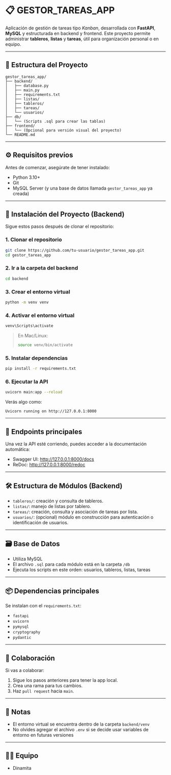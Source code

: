 
# 📋 GESTOR_TAREAS_APP

Aplicación de gestión de tareas tipo *Kanban*, desarrollada con **FastAPI**, **MySQL** y estructurada en backend y frontend. Este proyecto permite administrar **tableros**, **listas** y **tareas**, útil para organización personal o en equipo.

---

## 📁 Estructura del Proyecto

```
gestor_tareas_app/
├── backend/
│   ├── database.py
│   ├── main.py
│   ├── requirements.txt
│   ├── listas/
│   ├── tableros/
│   ├── tareas/
│   └── usuarios/
├── db/
│   └── (Scripts .sql para crear las tablas)
├── frontend/
│   └── (Opcional para versión visual del proyecto)
└── README.md
```

---

## ⚙️ Requisitos previos

Antes de comenzar, asegúrate de tener instalado:

- Python 3.10+
- Git
- MySQL Server (y una base de datos llamada `gestor_tareas_app` ya creada)

---

## 🚀 Instalación del Proyecto (Backend)

Sigue estos pasos después de clonar el repositorio:

### 1. Clonar el repositorio

```bash
git clone https://github.com/tu-usuario/gestor_tareas_app.git
cd gestor_tareas_app
```

### 2. Ir a la carpeta del backend

```bash
cd backend
```

### 3. Crear el entorno virtual

```bash
python -m venv venv
```

### 4. Activar el entorno virtual

```bash
venv\Scripts\activate
```

> En Mac/Linux:
> ```bash
> source venv/bin/activate
> ```

### 5. Instalar dependencias

```bash
pip install -r requirements.txt
```

### 6. Ejecutar la API

```bash
uvicorn main:app --reload
```

Verás algo como:

```
Uvicorn running on http://127.0.0.1:8000
```

---

## 📌 Endpoints principales

Una vez la API esté corriendo, puedes acceder a la documentación automática:

- Swagger UI: http://127.0.0.1:8000/docs
- ReDoc: http://127.0.0.1:8000/redoc

---

## 🛠️ Estructura de Módulos (Backend)

- `tableros/`: creación y consulta de tableros.
- `listas/`: manejo de listas por tablero.
- `tareas/`: creación, consulta y asociación de tareas por lista.
- `usuarios/`: (opcional) módulo en construcción para autenticación o identificación de usuarios.

---

## 🗃️ Base de Datos

- Utiliza MySQL
- El archivo `.sql` para cada módulo está en la carpeta `/db`
- Ejecuta los scripts en este orden: usuarios, tableros, listas, tareas

---

## 📦 Dependencias principales

Se instalan con el `requirements.txt`:

- `fastapi`
- `uvicorn`
- `pymysql`
- `cryptography`
- `pydantic`

---

## 👥 Colaboración

Si vas a colaborar:

1. Sigue los pasos anteriores para tener la app local.
2. Crea una rama para tus cambios.
3. Haz `pull request` hacia `main`.

---

## 🧾 Notas

- El entorno virtual se encuentra dentro de la carpeta `backend/venv`
- No olvides agregar el archivo `.env` si se decide usar variables de entorno en futuras versiones

---

## 🧑‍💻 Equipo

- Dinamita
